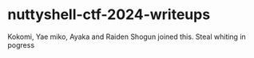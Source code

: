 # nuttyshell-ctf-2024-writeups
Kokomi, Yae miko, Ayaka and Raiden Shogun joined this.
Steal whiting in pogress
